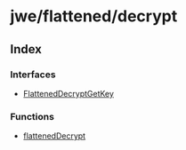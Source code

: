 # jwe/flattened/decrypt

## Index

### Interfaces

- [FlattenedDecryptGetKey](interfaces/FlattenedDecryptGetKey.md)

### Functions

- [flattenedDecrypt](functions/flattenedDecrypt.md)
